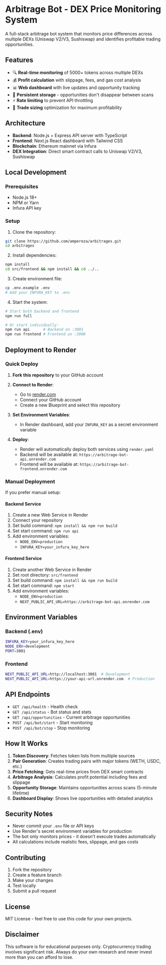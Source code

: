 # Arbitrage Bot - DEX Price Monitoring System

A full-stack arbitrage bot system that monitors price differences across multiple DEXs (Uniswap V2/V3, Sushiswap) and identifies profitable trading opportunities.

## Features

- 🔍 **Real-time monitoring** of 5000+ tokens across multiple DEXs
- 💰 **Profit calculation** with slippage, fees, and gas cost analysis
- 📊 **Web dashboard** with live updates and opportunity tracking
- 🔄 **Persistent storage** - opportunities don't disappear between scans
- ⚡ **Rate limiting** to prevent API throttling
- 🎯 **Trade sizing** optimization for maximum profitability

## Architecture

- **Backend**: Node.js + Express API server with TypeScript
- **Frontend**: Next.js React dashboard with Tailwind CSS
- **Blockchain**: Ethereum mainnet via Infura
- **DEX Integration**: Direct smart contract calls to Uniswap V2/V3, Sushiswap

## Local Development

### Prerequisites
- Node.js 18+
- NPM or Yarn
- Infura API key

### Setup

1. Clone the repository:
```bash
git clone https://github.com/ampereza/arbitrages.git
cd arbitrages
```

2. Install dependencies:
```bash
npm install
cd src/frontend && npm install && cd ../..
```

3. Create environment file:
```bash
cp .env.example .env
# Add your INFURA_KEY to .env
```

4. Start the system:
```bash
# Start both backend and frontend
npm run full

# Or start individually:
npm run api      # Backend on :3001
npm run frontend # Frontend on :3000
```

## Deployment to Render

### Quick Deploy

1. **Fork this repository** to your GitHub account

2. **Connect to Render**:
   - Go to [render.com](https://render.com)
   - Connect your GitHub account
   - Create a new Blueprint and select this repository

3. **Set Environment Variables**:
   - In Render dashboard, add your `INFURA_KEY` as a secret environment variable

4. **Deploy**:
   - Render will automatically deploy both services using `render.yaml`
   - Backend will be available at: `https://arbitrage-bot-api.onrender.com`
   - Frontend will be available at: `https://arbitrage-bot-frontend.onrender.com`

### Manual Deployment

If you prefer manual setup:

#### Backend Service
1. Create a new Web Service in Render
2. Connect your repository
3. Set build command: `npm install && npm run build`
4. Set start command: `npm run api`
5. Add environment variables:
   - `NODE_ENV=production`
   - `INFURA_KEY=your_infura_key_here`

#### Frontend Service
1. Create another Web Service in Render
2. Set root directory: `src/frontend`
3. Set build command: `npm install && npm run build`
4. Set start command: `npm start`
5. Add environment variables:
   - `NODE_ENV=production`
   - `NEXT_PUBLIC_API_URL=https://arbitrage-bot-api.onrender.com`

## Environment Variables

### Backend (.env)
```bash
INFURA_KEY=your_infura_key_here
NODE_ENV=development
PORT=3001
```

### Frontend
```bash
NEXT_PUBLIC_API_URL=http://localhost:3001  # Development
NEXT_PUBLIC_API_URL=https://your-api-url.onrender.com  # Production
```

## API Endpoints

- `GET /api/health` - Health check
- `GET /api/status` - Bot status and stats
- `GET /api/opportunities` - Current arbitrage opportunities
- `POST /api/bot/start` - Start monitoring
- `POST /api/bot/stop` - Stop monitoring

## How It Works

1. **Token Discovery**: Fetches token lists from multiple sources
2. **Pair Generation**: Creates trading pairs with major tokens (WETH, USDC, etc.)
3. **Price Fetching**: Gets real-time prices from DEX smart contracts
4. **Arbitrage Analysis**: Calculates profit potential including fees and slippage
5. **Opportunity Storage**: Maintains opportunities across scans (5-minute lifetime)
6. **Dashboard Display**: Shows live opportunities with detailed analytics

## Security Notes

- Never commit your `.env` file or API keys
- Use Render's secret environment variables for production
- The bot only monitors prices - it doesn't execute trades automatically
- All calculations include realistic fees, slippage, and gas costs

## Contributing

1. Fork the repository
2. Create a feature branch
3. Make your changes
4. Test locally
5. Submit a pull request

## License

MIT License - feel free to use this code for your own projects.

## Disclaimer

This software is for educational purposes only. Cryptocurrency trading involves significant risk. Always do your own research and never invest more than you can afford to lose.
